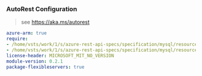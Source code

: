 ### AutoRest Configuration

> see https://aka.ms/autorest

``` yaml
azure-arm: true
require:
- /home/vsts/work/1/s/azure-rest-api-specs/specification/mysql/resource-manager/readme.md
- /home/vsts/work/1/s/azure-rest-api-specs/specification/mysql/resource-manager/readme.go.md
license-header: MICROSOFT_MIT_NO_VERSION
module-version: 0.2.1
package-flexibleservers: true
```